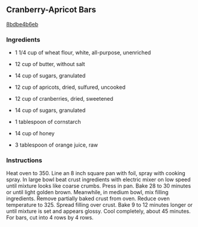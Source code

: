 ## Cranberry-Apricot Bars

[8bdbe4b6eb](http://www.food.com/recipe/cranberry-apricot-bars-261094)

### Ingredients

 - 1 1/4 cup of wheat flour, white, all-purpose, unenriched

 - 12 cup of butter, without salt

 - 14 cup of sugars, granulated

 - 12 cup of apricots, dried, sulfured, uncooked

 - 12 cup of cranberries, dried, sweetened

 - 14 cup of sugars, granulated

 - 1 tablespoon of cornstarch

 - 14 cup of honey

 - 3 tablespoon of orange juice, raw

### Instructions

Heat oven to 350. Line an 8 inch square pan with foil, spray with cooking spray. In large bowl beat crust ingredients with electric mixer on low speed until mixture looks like coarse crumbs. Press in pan. Bake 28 to 30 minutes or until light golden brown. Meanwhile, in medium bowl, mix filling ingredients. Remove partially baked crust from oven. Reduce oven temperature to 325. Spread filling over crust. Bake 9 to 12 minutes longer or until mixture is set and appears glossy. Cool completely, about 45 minutes. For bars, cut into 4 rows by 4 rows.